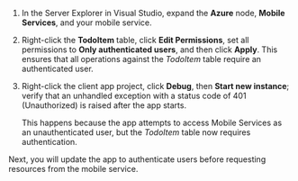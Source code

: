 
1. In the Server Explorer in Visual Studio, expand the **Azure** node, **Mobile Services**, and your mobile service.
2. Right-click the **TodoItem** table, click **Edit Permissions**, set all permissions to **Only authenticated users**, and then click **Apply**. This ensures that all operations against the *TodoItem* table require an authenticated user.
3. Right-click the client app project, click **Debug**, then **Start new instance**; verify that an unhandled exception with a status code of 401 (Unauthorized) is raised after the app starts.
   
    This happens because the app attempts to access Mobile Services as an unauthenticated user, but the *TodoItem* table now requires authentication.

Next, you will update the app to authenticate users before requesting resources from the mobile service.

